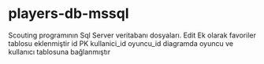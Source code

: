 # players-db-mssql
Scouting programının Sql Server veritabanı dosyaları.
Edit
Ek olarak favoriler tablosu eklenmiştir
id PK
kullanici_id
oyuncu_id
diagramda oyuncu ve kullanıcı tablosuna bağlanmıştır
